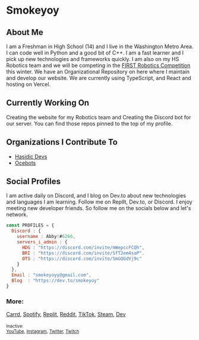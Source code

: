 # Smokeyoy

## About Me

I am a Freshman in High School (14) and I live in the Washington Metro Area. I can code well in Python and a good bit of C++. I am a fast learner and I pick up new technologies and frameworks quickly. I am also on my HS Robotics team and we will be competing in the [FIRST Robotics Competition](https://www.firstinspires.org/) this winter. We have an Organizational Repository on here where I maintain and develop our website. We are currently using TypeScript, and React and hosting on Vercel.

## Currently Working On

Creating the website for my Robotics team and Creating the Discord bot for our server. You can find those repos pinned to the top of my profile.

## Organizations I Contribute To

- [Hasidic Devs](https://github.com/hasidicdevs)
- [Ocebots](https://github.com/Ocebots)

## Social Profiles

I am active daily on Discord, and I blog on Dev.to about new technologies and languages I am learning. Follow me on ReplIt, Dev.to, or Discord. I enjoy meeting new developer friends. So follow me on the socials below and let's network.

```js
const PROFILES = {
  Discord : {
    username : Abby!#6266,
    servers_i_admin : {
      HDG : "https://discord.com/invite/mWepccFCQh",
      BRI : "https://discord.com/invite/SfT2em4saP".
      OTS : "https://discord.com/invite/SmGQGdVj9c"
    }
  },
  Email : "smokeyoyy@gmail.com",
  Blog  : "https://dev.to/smokeyoy"
}
```
### More:
[Carrd](https://smokeyoy.carrd.co/),
[Spotify](https://open.spotify.com/user/qmnpdqzveezah0gtvs0spkzln?si=b94c9d6356c64335),
[Replit](https://replit.com/@smokeyoy),
[Reddit](https://www.reddit.com/user/SmoKeyOy),
[TikTok](https://www.tiktok.com/@smokeyoy),
[Steam](https://steamcommunity.com/id/smokeyoy/),
[Dev](https://dev.to/smokeyoy)
\
\
<sub>Inactive:
\
[YouTube](https://www.youtube.com/channel/UCFRoVX6XGE4p_mBg_ZJ3kIQ?view_as=subscriber),
[Instagram](https://www.instagram.com/smokeyoy/),
[Twitter](https://twitter.com/smokeyoy),
[Twitch](https://www.twitch.tv/smokeyoy)
